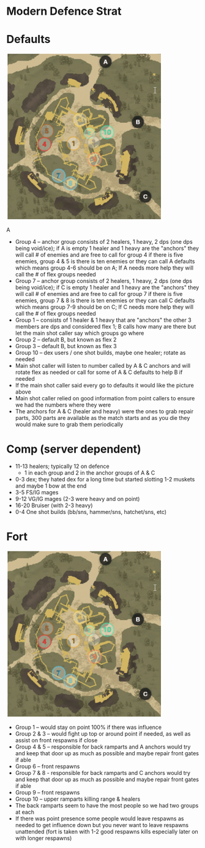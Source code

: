 # Modern Defence Strat

# Defaults

![](wordpad_gMX29opIfV.png)

A

- Group 4 – anchor group consists of 2 healers, 1 heavy, 2 dps (one dps being void/ice); if A is empty 1 healer and 1 heavy are the &quot;anchors&quot; they will call # of enemies and are free to call for group 4 if there is five enemies, group 4 &amp; 5 is there is ten enemies or they can call A defaults which means group 4-6 should be on A; If A needs more help they will call the # of flex groups needed
- Group 7 – anchor group consists of 2 healers, 1 heavy, 2 dps (one dps being void/ice); if C is empty 1 healer and 1 heavy are the &quot;anchors&quot; they will call # of enemies and are free to call for group 7 if there is five enemies, group 7 &amp; 8 is there is ten enemies or they can call C defaults which means group 7-9 should be on C; If C needs more help they will call the # of flex groups needed
- Group 1 – consists of 1 healer &amp; 1 heavy that are &quot;anchors&quot; the other 3 members are dps and considered flex 1; B calls how many are there but let the main shot caller say which groups go where
- Group 2 – default B, but known as flex 2
- Group 3 – default B, but known as flex 3
- Group 10 – dex users / one shot builds, maybe one healer; rotate as needed
- Main shot caller will listen to number called by A &amp; C anchors and will rotate flex as needed or call for some of A &amp; C defaults to help B if needed
- If the main shot caller said every go to defaults it would like the picture above
- Main shot caller relied on good information from point callers to ensure we had the numbers where they were
- The anchors for A &amp; C (healer and heavy) were the ones to grab repair parts, 300 parts are available as the match starts and as you die they would make sure to grab them periodically

# Comp (server dependent)

- 11-13 healers; typically 12 on defence
  - 1 in each group and 2 in the anchor groups of A &amp; C
- 0-3 dex; they hated dex for a long time but started slotting 1-2 muskets and maybe 1 bow at the end
- 3-5 FS/IG mages
- 9-12 VG/IG mages (2-3 were heavy and on point)
- 16-20 Bruiser (with 2-3 heavy)
- 0-4 One shot builds (bb/sns, hammer/sns, hatchet/sns, etc)

# Fort

![](wordpad_gMX29opIfV.png)

- Group 1 – would stay on point 100% if there was influence
- Group 2 &amp; 3 – would fight up top or around point if needed, as well as assist on front respawns if close
- Group 4 &amp; 5 – responsible for back ramparts and A anchors would try and keep that door up as much as possible and maybe repair front gates if able
- Group 6 – front respawns
- Group 7 &amp; 8 - responsible for back ramparts and C anchors would try and keep that door up as much as possible and maybe repair front gates if able
- Group 9 – front respawns
- Group 10 – upper ramparts killing range &amp; healers
- The back ramparts seem to have the most people so we had two groups at each
- If there was point presence some people would leave respawns as needed to get influence down but you never want to leave respawns unattended (fort is taken with 1-2 good respawns kills especially later on with longer respawns)
